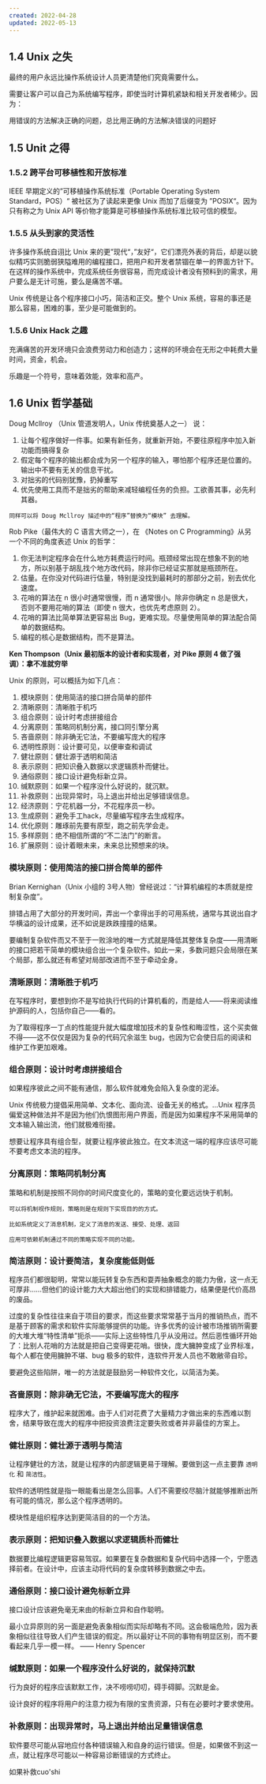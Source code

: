 ```yaml
---
created: 2022-04-28
updated: 2022-05-13
---
```



## 1.4 Unix 之失

最终的用户永远比操作系统设计人员更清楚他们究竟需要什么。

需要让客户可以自己为系统编写程序，即使当时计算机紧缺和相关开发者稀少。因为：

用错误的方法解决正确的问题，总比用正确的方法解决错误的问题好

## 1.5  Unit 之得

### 1.5.2 跨平台可移植性和开放标准

IEEE  早期定义的”可移植操作系统标准（Portable Operating System Standard，POS）“ 被社区为了读起来更像 Unix 而加了后缀变为 ”POSIX“。因为只有称之为 Unix API 等价物才能算是可移植操作系统标准比较可信的模型。

### 1.5.5 从头到家的灵活性

许多操作系统自诩比 Unix 来的更”现代“，”友好“，它们漂亮外表的背后，却是以貌似精巧实则脆弱狭隘难用的编程接口，把用户和开发者禁锢在单一的界面方针下。在这样的操作系统中，完成系统任务很容易，而完成设计者没有预料到的需求，用户要么是无计可施，要么是痛苦不堪。

Unix  传统是让各个程序接口小巧，简洁和正交。整个 Unix 系统，容易的事还是那么容易，困难的事，至少是可能做到的。

### 1.5.6 Unix Hack 之趣

充满痛苦的开发环境只会浪费劳动力和创造力；这样的环境会在无形之中耗费大量时间，资金，机会。

乐趣是一个符号，意味着效能，效率和高产。

## 1.6 Unix 哲学基础

Doug Mcllroy （Unix 管道发明人，Unix 传统奠基人之一） 说：
1. 让每个程序做好一件事。如果有新任务，就重新开始，不要往原程序中加入新功能而搞得复杂
2. 假定每个程序的输出都会成为另一个程序的输入，哪怕那个程序还是位置的。输出中不要有无关的信息干扰。
3. 对拙劣的代码别犹豫，扔掉重写
4. 优先使用工具而不是拙劣的帮助来减轻编程任务的负担。工欲善其事，必先利其器。

```ad-note
同样可以将 Doug Mcllroy 描述中的“程序”替换为“模块” 去理解。
```

Rob Pike（最伟大的 C 语言大师之一），在 《Notes on C Programming》从另一个不同的角度表述 Unix 的哲学：
1. 你无法判定程序会在什么地方耗费运行时间。瓶颈经常出现在想象不到的地方，所以别基于胡乱找个地方改代码，除非你已经证实那就是瓶颈所在。
2. 估量。在你没对代码进行估量，特别是没找到最耗时的那部分之前，别去优化速度。
3. 花哨的算法在 n 很小时通常很慢，而 n 通常很小。除非你确定 n 总是很大，否则不要用花哨的算法（即使 n 很大，也优先考虑原则 2）。
4. 花哨的算法比简单算法更容易出 Bug，更难实现。尽量使用简单的算法配合简单的数据结构。
5. 编程的核心是数据结构，而不是算法。

**Ken Thompson（Unix 最初版本的设计者和实现者，对 Pike 原则 4 做了强调）：拿不准就穷举**

Unix 的原则，可以概括为如下几点：

1. 模块原则：使用简洁的接口拼合简单的部件
2. 清晰原则：清晰胜于机巧
3. 组合原则：设计时考虑拼接组合
4. 分离原则：策略同机制分离，接口同引擎分离
5. 吝啬原则：除非确无它法，不要编写庞大的程序
6. 透明性原则：设计要可见，以便审查和调试
7. 健壮原则：健壮源于透明和简洁
8. 表示原则：把知识叠入数据以求逻辑质朴而健壮。
9. 通俗原则：接口设计避免标新立异。
10. 缄默原则：如果一个程序没什么好说的，就沉默。
11. 补救原则：出现异常时，马上退出并给出足够错误信息。
12. 经济原则：宁花机器一分，不花程序员一秒。
13. 生成原则：避免手工hack，尽量编写程序去生成程序。
14. 优化原则：雕琢前先要有原型，跑之前先学会走。
15. 多样原则：绝不相信所谓的“不二法门”的断言。
16. 扩展原则：设计着眼未来，未来总比预想来的块。

### 模块原则：使用简洁的接口拼合简单的部件

Brian Kernighan（Unix 小组的 3号人物）曾经说过：“计算机编程的本质就是控制复杂度”。

排错占用了大部分的开发时间，弄出一个拿得出手的可用系统，通常与其说出自才华横溢的设计成果，还不如说是跌跌撞撞的结果。

要编制复杂软件而又不至于一败涂地的唯一方式就是降低其整体复杂度——用清晰的接口把若干简单的模块组合出一个复杂软件。如此一来，多数问题只会局限在某个局部，那么就还有希望对局部改进而不至于牵动全身。

### 清晰原则：清晰胜于机巧

在写程序时，要想到你不是写给执行代码的计算机看的，而是给人——将来阅读维护源码的人，包括你自己——看的。

为了取得程序一丁点的性能提升就大幅度增加技术的复杂性和晦涩性，这个买卖做不得——这不仅仅是因为复杂的代码冗余滋生 bug，也因为它会使日后的阅读和维护工作更加艰难。

### 组合原则：设计时考虑拼接组合

如果程序彼此之间不能有通信，那么软件就难免会陷入复杂度的泥淖。

Unix 传统极力提倡采用简单、文本化、面向流、设备无关的格式。…Unix 程序员偏爱这种做法并不是因为他们仇恨图形用户界面，而是因为如果程序不采用简单的文本输入输出流，他们就极难衔接。

想要让程序具有组合型，就要让程序彼此独立。在文本流这一端的程序应该尽可能不要考虑文本流的程序。


### 分离原则：策略同机制分离

策略和机制是按照不同你的时间尺度变化的，策略的变化要远远快于机制。

```ad-note
可以将机制视作规则，策略则是在规则下实现目的的方式。

比如系统定义了消息机制，定义了消息的发送、接受、处理、返回

应用可依赖机制通过不同的策略实现不同的功能。
```

### 简洁原则：设计要简洁，复杂度能低则低

程序员们都很聪明，常常以能玩转复杂东西和耍弄抽象概念的能力为傲，这一点无可厚非……但他们的设计能力大大超出他们的实现和排错能力，结果便是代价高昂的废品。

过度的复杂性往往来自于项目的要求，而这些要求常常基于当月的推销热点，而不是基于顾客的需求和软件实际能够提供的功能。许多优秀的设计被市场推销所需要的大堆大堆“特性清单”扼杀——实际上这些特性几乎从没用过。然后恶性循环开始了：比别人花哨的方法就是把自己变得更花哨。很快，庞大臃肿变成了业界标准，每个人都在使用臃肿不堪、bug 极多的软件，连软件开发人员也不敢敝帚自珍。

要避免这些陷阱，唯一的方法就是鼓励另一种软件文化，以简洁为美。

### 吝啬原则：除非确无它法，不要编写庞大的程序

程序大了，维护起来就困难。由于人们对花费了大量精力才做出来的东西难以割舍，结果导致在庞大的程序中把投资浪费注定要失败或者并非最佳的方案上。

### 健壮原则：健壮源于透明与简洁

让程序健壮的方法，就是让程序的内部逻辑更易于理解。要做到这一点主要靠 `透明化` 和 `简洁性`。

软件的透明性就是指一眼能看出是怎么回事。人们不需要绞尽脑汁就能够推断出所有可能的情况，那么这个程序透明的。

模块性是组织程序达到更简洁目的的一个方法。

### 表示原则：把知识叠入数据以求逻辑质朴而健壮

数据要比编程逻辑更容易驾驭。如果要在复杂数据和复杂代码中选择一个，宁愿选择前者。在设计中，应该主动将代码的复杂度转移到数据之中去。

### 通俗原则：接口设计避免标新立异

接口设计应该避免毫无来由的标新立异和自作聪明。

最小立异原则的另一面是避免表象相似而实际却略有不同。这会极端危险，因为表象相似往往导致人们产生错误的假定。所以最好让不同的事物有明显区别，而不要看起来几乎一模一样。 —— Henry Spencer

### 缄默原则：如果一个程序没什么好说的，就保持沉默

行为良好的程序应该默默工作，决不唠唠叨叨，碍手碍脚。沉默是金。

设计良好的程序将用户的注意力视为有限的宝贵资源，只有在必要时才要求使用。

### 补救原则：出现异常时，马上退出并给出足量错误信息

软件要尽可能从容地应付各种错误输入和自身的运行错误。但是，如果做不到这一点，就让程序尽可能以一种容易诊断错误的方式终止。

如果补救cuo'shi